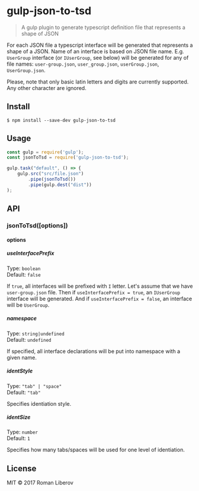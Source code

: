 # gulp-json-to-tsd

> A gulp plugin to generate typescript definition file that represents a shape of JSON

For each JSON file a typescript interface will be generated that represents a shape of a JSON. 
Name of an interface is based on JSON file name. E.g. `UserGroup` interface (or `IUserGroup`, see below)
will be generated for any of file names: `user-group.json`, `user_group.json`, `userGroup.json`, `UserGroup.json`.

Please, note that only basic latin letters and digits are currently supported. Any other character
are ignored.

## Install

```
$ npm install --save-dev gulp-json-to-tsd
```


## Usage

```js
const gulp = require('gulp');
const jsonToTsd = require('gulp-json-to-tsd');

gulp.task("default", () => {
	gulp.src("src/file.json")
		.pipe(jsonToTsd())
		.pipe(gulp.dest("dist"))
);
```


## API

### jsonToTsd([options])

#### options

##### useInterfacePrefix

Type: `boolean`<br>
Default: `false`

If `true`, all interfaces will be prefixed with `I` letter. Let's assume that we have `user-group.json` file. 
Then if `useInterfacePrefix = true`, an `IUserGroup` interface will be generated. 
And if `useInterfacePrefix = false`, an interface will be `UserGroup`.

##### namespace

Type: `string|undefined`<br>
Default: `undefined`

If specified, all interface declarations will be put into namespace with a given name.

##### identStyle

Type: `"tab" | "space"`<br>
Default: `"tab"`

Specifies identiation style.

##### identSize

Type: `number`<br>
Default: `1`

Specifies how many tabs/spaces will be used for one level of identiation.


## License

MIT © 2017 Roman Liberov